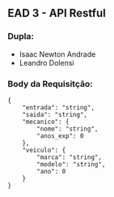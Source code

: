 ## EAD 3 - API Restful

### Dupla:
- Isaac Newton Andrade
- Leandro Dolensi

### Body da Requisitção:
```
{
    "entrada": "string",
    "saida": "string",
    "mecanico": {
        "nome": "string",
        "anos_exp": 0
    },
    "veiculo": {
        "marca": "string",
        "modelo": "string",
        "ano": 0
    }
}
```
